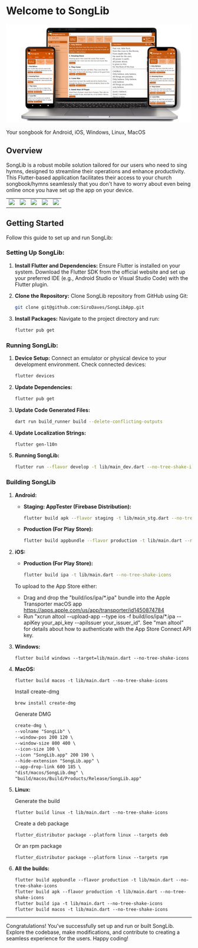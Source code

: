 # Welcome to SongLib

<a href='https://songlib.siro.co.ke'>
  <img alt='Get it on your Device' src='screenshots/main_banner.png'/>
</a>

 Your songbook for Android, iOS, Windows, Linux, MacOS

## Overview

SongLib is a robust mobile solution tailored for our users who need to sing hymns, designed to streamline their operations and enhance productivity. This Flutter-based application facilitates their access to your church songbook/hymns seamlessly that you don't have to worry about even being online once you have set up the app on your device.
<table>
<tr>
<td><img src="screenshots/Droid/image1.png" width="200px" /></td>
<td><img src="screenshots/Droid/image2.png" width="200px" /></td>
<td><img src="screenshots/Droid/image3.png" width="200px" /></td>
<td><img src="screenshots/Droid/image4.png" width="200px" /></td>
<td><img src="screenshots/Droid/image5.png" width="200px" /></td>
</tr>
</table>

## Getting Started

Follow this guide to set up and run SongLib:

### Setting Up SongLib:

1. **Install Flutter and Dependencies:** Ensure Flutter is installed on your system. Download the Flutter SDK from the official website and set up your preferred IDE (e.g., Android Studio or Visual Studio Code) with the Flutter plugin.

2. **Clone the Repository:** Clone SongLib repository from GitHub using Git:

    ```bash
    git clone git@github.com:SiroDaves/SongLibApp.git
    ```

3. **Install Packages:** Navigate to the project directory and run:

    ```bash
    flutter pub get
    ```

### Running SongLib:

1. **Device Setup:** Connect an emulator or physical device to your development environment. Check connected devices:

    ```bash
    flutter devices
    ```

2. **Update Dependencies:**

    ```bash
    flutter pub get
    ```

3. **Update Code Generated Files:**

    ```bash
    dart run build_runner build --delete-conflicting-outputs
    ```

4. **Update Localization Strings:**

    ```bash
    flutter gen-l10n
    ```
5. **Running SongLib:**
    ```bash
    flutter run --flavor develop -t lib/main_dev.dart --no-tree-shake-icons
    ```

### Building SongLib

1. **Android:**

    - **Staging: AppTester (Firebase Distribution):**

        ```bash
        flutter build apk --flavor staging -t lib/main_stg.dart --no-tree-shake-icons
        ```

    - **Production (For Play Store):**

        ```bash
        flutter build appbundle --flavor production -t lib/main.dart --no-tree-shake-icons
        ```
    
2. **iOS:**

    - **Production (For Play Store):**

        ```bash
        flutter build ipa -t lib/main.dart --no-tree-shake-icons
        ```
    To upload to the App Store either:
    - Drag and drop the "build/ios/ipa/*.ipa" bundle into the Apple Transporter macOS app https://apps.apple.com/us/app/transporter/id1450874784
    - Run "xcrun altool --upload-app --type ios -f build/ios/ipa/*.ipa --apiKey your_api_key --apiIssuer your_issuer_id".
       See "man altool" for details about how to authenticate with the App Store Connect API key.
        
3. **Windows:**

    ```
    flutter build windows --target=lib/main.dart --no-tree-shake-icons
    ```
          
4. **MacOS:**

    ```
    flutter build macos -t lib/main.dart --no-tree-shake-icons
    ```

    Install create-dmg
    ```
    brew install create-dmg
    ```

    Generate DMG
    ```
    create-dmg \
    --volname "SongLib" \
    --window-pos 200 120 \
    --window-size 800 400 \
    --icon-size 100 \
    --icon "SongLib.app" 200 190 \
    --hide-extension "SongLib.app" \
    --app-drop-link 600 185 \
    "dist/macos/SongLib.dmg" \
    "build/macos/Build/Products/Release/SongLib.app"
    ```
         
5. **Linux:**

    Generate the build
    ```
    flutter build linux -t lib/main.dart --no-tree-shake-icons
    ```

    Create a deb package
    ```
    flutter_distributor package --platform linux --targets deb
    ```
    Or an rpm package 
    ```
    flutter_distributor package --platform linux --targets rpm
    ```
        
6. **All the builds:**

    ```
    flutter build appbundle --flavor production -t lib/main.dart --no-tree-shake-icons
    flutter build apk --flavor production -t lib/main.dart --no-tree-shake-icons
    flutter build ipa -t lib/main.dart --no-tree-shake-icons
    flutter build macos -t lib/main.dart --no-tree-shake-icons
    ```

---

Congratulations! You've successfully set up and run or built SongLib. Explore the codebase, make modifications, and contribute to creating a seamless experience for the users. Happy coding!